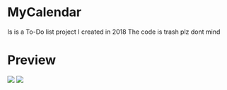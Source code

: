 # MyCalendar
Is is a To-Do list project I created in 2018 
The code is trash plz dont mind
# Preview
<img src="https://i.imgur.com/4YA8JqU.png">
<img src="https://i.imgur.com/AKu0Cef.png">
